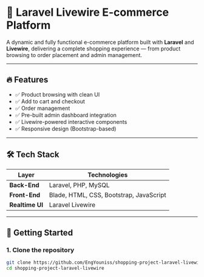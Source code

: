# 🛒 Laravel Livewire E-commerce Platform

A dynamic and fully functional e-commerce platform built with **Laravel** and **Livewire**, delivering a complete shopping experience — from product browsing to order placement and admin management.

---

## 🔥 Features

- ✅ Product browsing with clean UI
- ✅ Add to cart and checkout
- ✅ Order management
- ✅ Pre-built admin dashboard integration
- ✅ Livewire-powered interactive components
- ✅ Responsive design (Bootstrap-based)

---

## 🛠️ Tech Stack

| Layer         | Technologies                                     |
|---------------|--------------------------------------------------|
| **Back-End**  | Laravel, PHP, MySQL                              |
| **Front-End** | Blade, HTML, CSS, Bootstrap, JavaScript          |
| **Realtime UI** | Laravel Livewire                             |

---



## 🚀 Getting Started

### 1. Clone the repository

```bash
git clone https://github.com/EngYouniss/shopping-project-laravel-livewire
cd shopping-project-laravel-livewire
